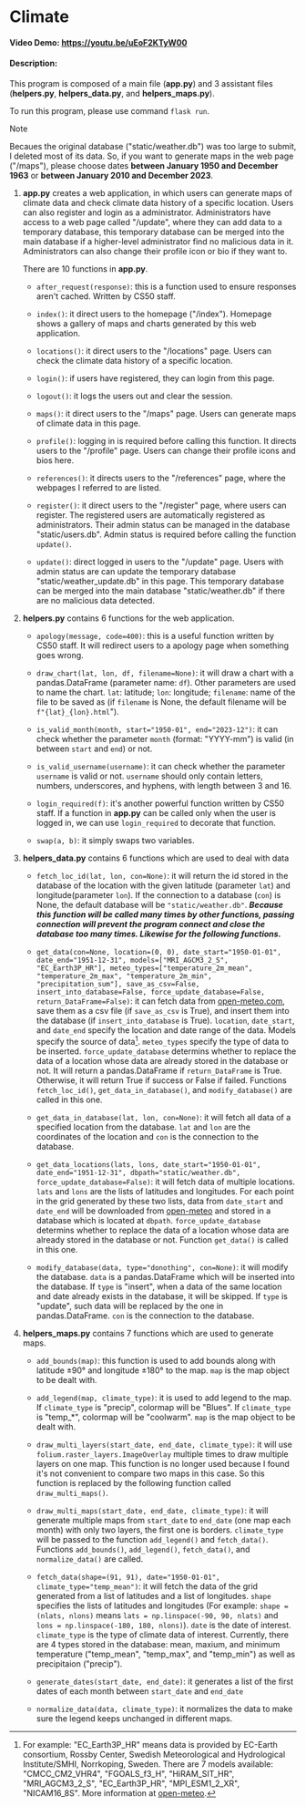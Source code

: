 # Climate
#### Video Demo: https://youtu.be/uEoF2KTyW00
#### Description:
This program is composed of a main file (**app.py**) and 3 assistant files (**helpers.py**, **helpers_data.py**, and **helpers_maps.py**).

To run this program, please use command `flask run`.

> [!NOTE]
> Becaues the original database ("static/weather.db") was too large to submit, I deleted most of its data. So, if you want to generate maps in the web page ("/maps"), please choose dates **between January 1950 and December 1963** or **between January 2010 and December 2023**.

1. **app.py** creates a web application, in which users can generate maps of climate data and check climate data history of a specific location. Users can also register and login as a administrator. Administrators have access to a web page called "/update", where they can add data to a temporary database, this temporary database can be merged into the main database if a higher-level administrator find no malicious data in it. Administrators can also change their profile icon or bio if they want to. 

    There are 10 functions in **app.py**.

    - `after_request(response)`:
    this is a function used to ensure responses aren't cached. Written by CS50 staff.

    - `index()`:
    it direct users to the homepage ("/index"). Homepage shows a gallery of maps and charts generated by this web application.

    - `locations()`:
    it direct users to the "/locations" page. Users can check the climate data history of a specific location.

    - `login()`:
    if users have registered, they can login from this page.

    - `logout()`:
    it logs the users out and clear the session.

    - `maps()`:
    it direct users to the "/maps" page. Users can generate maps of climate data in this page.

    - `profile()`:
    logging in is required before calling this function. It directs users to the "/profile" page. Users can change their profile icons and bios here.

    - `references()`:
    it directs users to the "/references" page, where the webpages I referred to are listed.  

    - `register()`:
    it direct users to the "/register" page, where users can register. The registered users are automatically registered as administrators. Their admin status can be managed in the database "static/users.db". Admin status is required before calling the function `update()`.

    - `update()`:
    direct logged in users to the "/update" page. Users with admin status are can update the temporary database "static/weather_update.db" in this page. This temporary database can be merged into the main database "static/weather.db" if there are no malicious data detected.

2. **helpers.py** contains 6 functions for the web application.

   - `apology(message, code=400)`: 
    this is a useful function written by CS50 staff. It will redirect users to a apology page when something goes wrong.

   - `draw_chart(lat, lon, df, filename=None)`: 
    it will draw a chart with a pandas.DataFrame (parameter name: `df`). Other parameters are used to name the chart. `lat`: latitude; `lon`: longitude; `filename`: name of the file to be saved as (if `filename` is None, the default filename will be `f"{lat}_{lon}.html`").

   - `is_valid_month(month, start="1950-01", end="2023-12")`:
    it can check whether the parameter `month` (format: "YYYY-mm") is valid (in between `start` and `end`) or not.

   - `is_valid_username(username)`: 
    it can check whether the parameter `username` is valid or not. `username` should only contain letters, numbers, underscores, and hyphens, with length between 3 and 16.

   - `login_required(f)`: 
    it's another powerful function written by CS50 staff. If a function in **app.py** can be called only when the user is logged in, we can use `login_required` to decorate that function.

   - `swap(a, b)`: 
    it simply swaps two variables.

3. **helpers_data.py** contains 6 functions which are used to deal with data
   
   - `fetch_loc_id(lat, lon, con=None)`: 
    it will return the id stored in the database of the location with the given latitude (parameter `lat`) and longitude(parameter `lon`). If the connection to a database (`con`) is None, the default database will be `"static/weather.db"`. ***Because this function will be called many times by other functions, passing connection will prevent the program connect and close the database too many times. Likewise for the following functions.***

   - `get_data(con=None, location=(0, 0), date_start="1950-01-01", date_end="1951-12-31", models=["MRI_AGCM3_2_S", "EC_Earth3P_HR"], meteo_types=["temperature_2m_mean", "temperature_2m_max", "temperature_2m_min", "precipitation_sum"], save_as_csv=False, insert_into_database=False, force_update_database=False, return_DataFrame=False)`:
   it can fetch data from [open-meteo.com](https://open-meteo.com/), save them as a csv file (if `save_as_csv` is True), and insert them into the database (if `insert_into_database` is True). `location`, `date_start`, and `date_end` specify the location and date range of the data. Models specify the source of data[^1]. `meteo_types` specify the type of data to be inserted. `force_update_database` determins whether to replace the data of a location whose data are already stored in the database or not. It will return a pandas.DataFrame if `return_DataFrame` is True. Otherwise, it will return True if success or False if failed. Functions `fetch_loc_id()`, `get_data_in_database()`, and `modify_database()` are called in this one.
   
   - `get_data_in_database(lat, lon, con=None)`: 
   it will fetch all data of a specified location from the database. `lat` and `lon` are the coordinates of the location and `con` is the connection to the database.

   - `get_data_locations(lats, lons, date_start="1950-01-01", date_end="1951-12-31", dbpath="static/weather.db", force_update_database=False)`:
   it will fetch data of multiple locations. `lats` and `lons` are the lists of latitudes and longitudes. For each point in the grid generated by these two lists, data from `date_start` and `date_end` will be downloaded from [open-meteo](https://open-meteo.com/) and stored in a database which is located at `dbpath`. `force_update_database` determins whether to replace the data of a location whose data are already stored in the database or not. Function `get_data()` is called in this one.

   - `modify_database(data, type="donothing", con=None)`:
   it will modify the database. `data` is a pandas.DataFrame which will be inserted into the database. If `type` is "insert", when a data of the same location and date already exists in the database, it will be skipped. If `type` is "update", such data will be replaced by the one in pandas.DataFrame. `con` is the connection to the database.

4. **helpers_maps.py** contains 7 functions which are used to generate maps.
   
   - `add_bounds(map)`:
   this function is used to add bounds along with latitude ±90° and longitude ±180° to the map. `map` is the map object to be dealt with.

   - `add_legend(map, climate_type)`:
   it is used to add legend to the map. If `climate_type` is "precip", colormap will be "Blues". If `climate_type` is "temp_*", colormap will be "coolwarm". `map` is the map object to be dealt with. 

   - `draw_multi_layers(start_date, end_date, climate_type)`:
    it will use `folium.raster_layers.ImageOverlay` multiple times to draw multiple layers on one map. This function is no longer used because I found it's not convenient to compare two maps in this case. So this function is replaced by the following function called `draw_multi_maps()`.

    - `draw_multi_maps(start_date, end_date, climate_type)`:
    it will generate multiple maps from `start_date` to `end_date` (one map each month) with only two layers, the first one is borders. `climate_type` will be passed to the function `add_legend()` and `fetch_data()`. Functions `add_bounds()`, `add_legend()`, `fetch_data()`, and `normalize_data()` are called.

    - `fetch_data(shape=(91, 91), date="1950-01-01", climate_type="temp_mean")`:
    it will fetch the data of the grid generated from a list of latitudes and a list of longitudes. `shape` specifies the lists of latitudes and longitudes (For example: `shape = (nlats, nlons)` means `lats = np.linspace(-90, 90, nlats)` and `lons = np.linspace(-180, 180, nlons)`). `date` is the date of interest. `climate_type` is the type of climate data of interest. Currently, there are 4 types stored in the database: mean, maxium, and minimum temperature ("temp_mean", "temp_max", and "temp_min") as well as precipitaion ("precip").
    
    - `generate_dates(start_date, end_date)`:
    it generates a list of the first dates of each month between `start_date` and `end_date`

    - `normalize_data(data, climate_type)`:
    it normalizes the data to make sure the legend keeps unchanged in different maps. 
     

[^1]: For example: "EC_Earth3P_HR" means data is provided by EC-Earth consortium, Rossby Center, Swedish Meteorological and Hydrological Institute/SMHI, Norrkoping, Sweden. There are 7 models available: "CMCC_CM2_VHR4", "FGOALS_f3_H", "HiRAM_SIT_HR", "MRI_AGCM3_2_S", "EC_Earth3P_HR", "MPI_ESM1_2_XR", "NICAM16_8S". More information at [open-meteo](https://open-meteo.com/en/docs/climate-api).